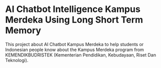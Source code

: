 # AI Chatbot Intelligence Kampus Merdeka Using Long Short Term Memory

<p>This project about AI Chatbot Kampus Merdeka to help students or Indonesian people know about the Kampus Merdeka program from KEMENDIKBUDRISTEK (Kementerian Pendidikan, 
Kebudayaan, Riset Dan Teknologi).</p>
